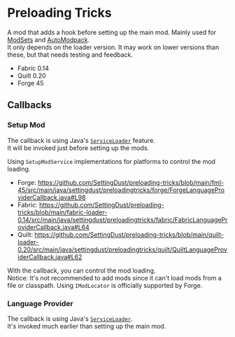 # Preloading Tricks

A mod that adds a hook before setting up the main mod. Mainly used for [ModSets](https://github.com/SettingDust/ModSets) and [AutoModpack](https://github.com/Skidamek/AutoModpack).    
It only depends on the loader version. It may work on lower versions than these, but that needs testing and feedback.  
* Fabric 0.14
* Quilt 0.20
* Forge 45

## Callbacks

### Setup Mod
  
The callback is using Java's [`ServiceLoader`](https://docs.oracle.com/en/java/javase/17/docs/api/java.base/java/util/ServiceLoader.html) feature.    
It will be invoked just before setting up the mods.  
  
Using `SetupModService` implementations for platforms to control the mod loading.  
  
* Forge: https://github.com/SettingDust/preloading-tricks/blob/main/fml-45/src/main/java/settingdust/preloadingtricks/forge/ForgeLanguageProviderCallback.java#L98
* Fabric: https://github.com/SettingDust/preloading-tricks/blob/main/fabric-loader-0.14/src/main/java/settingdust/preloadingtricks/fabric/FabricLanguageProviderCallback.java#L64
* Quilt: https://github.com/SettingDust/preloading-tricks/blob/main/quilt-loader-0.20/src/main/java/settingdust/preloadingtricks/quilt/QuiltLanguageProviderCallback.java#L62

With the callback, you can control the mod loading.   
Notice: It's not recommended to add mods since it can't load mods from a file or classpath. Using `IModLocator` is officially supported by Forge.

### Language Provider
  
The callback is using Java's [`ServiceLoader`](https://docs.oracle.com/en/java/javase/17/docs/api/java.base/java/util/ServiceLoader.html).  
It's invoked much earlier than setting up the main mod.  
